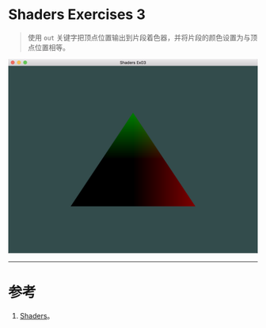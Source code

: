 # Shaders Exercises 3

> 使用 `out` 关键字把顶点位置输出到片段着色器，并将片段的颜色设置为与顶点位置相等。

![Shaders_Ex03.png](Shaders_Ex03.png)



---


# 参考
1. [Shaders](https://learnopengl.com/#!Getting-started/Shaders)。